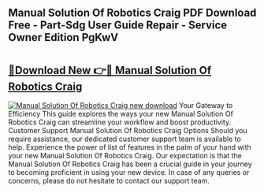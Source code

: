 ## Manual Solution Of Robotics Craig PDF Download Free - Part-Sdg User Guide Repair - Service Owner Edition PgKwV

# <h2><a href="http://bc70899.oget.top/?id=Manual+Solution+Of+Robotics+Craig">🔗Download New 👉🔴 Manual Solution Of Robotics Craig</a></h2>

[![Manual Solution Of Robotics Craig new download](https://i.imgur.com/5g1atiW.png)](http://bc70899.oget.top/?id=Manual+Solution+Of+Robotics+Craig)
Your Gateway to Efficiency This guide explores the ways your new Manual Solution Of Robotics Craig can streamline your workflow and boost productivity. Customer Support Manual Solution Of Robotics Craig Options Should you require assistance, our dedicated customer support team is available to help. Experience the power of list of features in the palm of your hand with your new Manual Solution Of Robotics Craig. Our expectation is that the Manual Solution Of Robotics Craig has been a crucial guide in your journey to becoming proficient in using your new device. In case of any queries or concerns, please do not hesitate to contact our support team.
